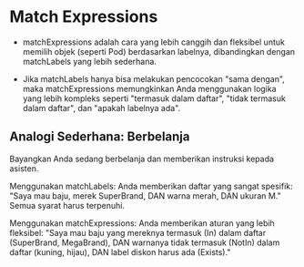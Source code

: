 # Match Expressions 

* matchExpressions adalah cara yang lebih canggih dan fleksibel untuk memilih objek (seperti Pod) berdasarkan labelnya, dibandingkan dengan matchLabels yang lebih sederhana.

* Jika matchLabels hanya bisa melakukan pencocokan "sama dengan", maka matchExpressions memungkinkan Anda menggunakan logika yang lebih kompleks seperti "termasuk dalam daftar", "tidak termasuk dalam daftar", dan "apakah labelnya ada".

## Analogi Sederhana: Berbelanja
Bayangkan Anda sedang berbelanja dan memberikan instruksi kepada asisten.

Menggunakan matchLabels:
Anda memberikan daftar yang sangat spesifik: "Saya mau baju, merek SuperBrand, DAN warna merah, DAN ukuran M." Semua syarat harus terpenuhi.

Menggunakan matchExpressions:
Anda memberikan aturan yang lebih fleksibel: "Saya mau baju yang mereknya termasuk (In) dalam daftar (SuperBrand, MegaBrand), DAN warnanya tidak termasuk (NotIn) dalam daftar (kuning, hijau), DAN label diskon harus ada (Exists)."


